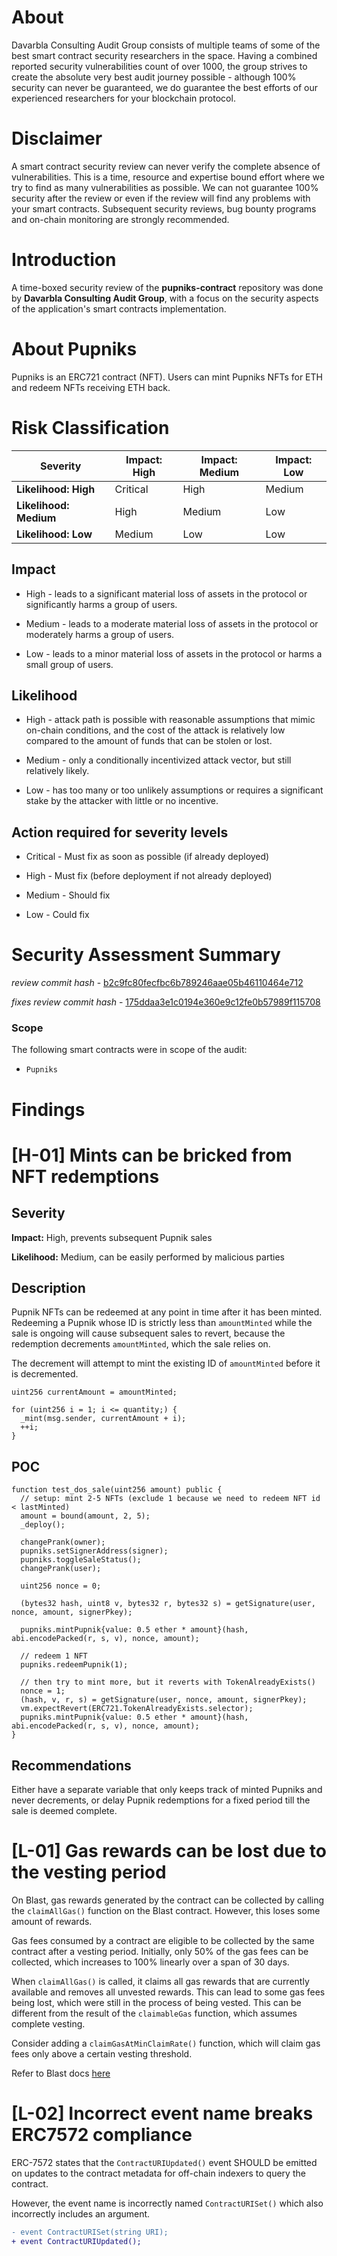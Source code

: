 # About

Davarbla Consulting Audit Group consists of multiple teams of some of the best smart contract security researchers in the space. Having a combined reported security vulnerabilities count of over 1000, the group strives to create the absolute very best audit journey possible - although 100% security can never be guaranteed, we do guarantee the best efforts of our experienced researchers for your blockchain protocol. 

# Disclaimer

A smart contract security review can never verify the complete absence of vulnerabilities. This is a time, resource and expertise bound effort where we try to find as many vulnerabilities as possible. We can not guarantee 100% security after the review or even if the review will find any problems with your smart contracts. Subsequent security reviews, bug bounty programs and on-chain monitoring are strongly recommended.

# Introduction

A time-boxed security review of the **pupniks-contract** repository was done by **Davarbla Consulting Audit Group**, with a focus on the security aspects of the application's smart contracts implementation.

# About Pupniks

Pupniks is an ERC721 contract (NFT). Users can mint Pupniks NFTs for ETH and redeem NFTs receiving ETH back.

# Risk Classification

| Severity               | Impact: High | Impact: Medium | Impact: Low |
| ---------------------- | ------------ | -------------- | ----------- |
| **Likelihood: High**   | Critical     | High           | Medium      |
| **Likelihood: Medium** | High         | Medium         | Low         |
| **Likelihood: Low**    | Medium       | Low            | Low         |

## Impact

- High - leads to a significant material loss of assets in the protocol or significantly harms a group of users.

- Medium - leads to a moderate material loss of assets in the protocol or moderately harms a group of users.

- Low - leads to a minor material loss of assets in the protocol or harms a small group of users.

## Likelihood

- High - attack path is possible with reasonable assumptions that mimic on-chain conditions, and the cost of the attack is relatively low compared to the amount of funds that can be stolen or lost.

- Medium - only a conditionally incentivized attack vector, but still relatively likely.

- Low - has too many or too unlikely assumptions or requires a significant stake by the attacker with little or no incentive.

## Action required for severity levels

- Critical - Must fix as soon as possible (if already deployed)

- High - Must fix (before deployment if not already deployed)

- Medium - Should fix

- Low - Could fix

# Security Assessment Summary

_review commit hash_ - [b2c9fc80fecfbc6b789246aae05b46110464e712](https://github.com/mitche50/pupniks-contract/tree/b2c9fc80fecfbc6b789246aae05b46110464e712)

_fixes review commit hash_ - [175ddaa3e1c0194e360e9c12fe0b57989f115708](https://github.com/mitche50/pupniks-contract/tree/175ddaa3e1c0194e360e9c12fe0b57989f115708)

### Scope

The following smart contracts were in scope of the audit:

- `Pupniks`

# Findings

# [H-01] Mints can be bricked from NFT redemptions

## Severity

**Impact:** High, prevents subsequent Pupnik sales

**Likelihood:** Medium, can be easily performed by malicious parties

## Description

Pupnik NFTs can be redeemed at any point in time after it has been minted. Redeeming a Pupnik whose ID is strictly less than `amountMinted` while the sale is ongoing will cause subsequent sales to revert, because the redemption decrements `amountMinted`, which the sale relies on.

The decrement will attempt to mint the existing ID of `amountMinted` before it is decremented.

```solidity
uint256 currentAmount = amountMinted;

for (uint256 i = 1; i <= quantity;) {
  _mint(msg.sender, currentAmount + i);
  ++i;
}
```

## POC

```solidity
function test_dos_sale(uint256 amount) public {
  // setup: mint 2-5 NFTs (exclude 1 because we need to redeem NFT id < lastMinted)
  amount = bound(amount, 2, 5);
  _deploy();

  changePrank(owner);
  pupniks.setSignerAddress(signer);
  pupniks.toggleSaleStatus();
  changePrank(user);

  uint256 nonce = 0;

  (bytes32 hash, uint8 v, bytes32 r, bytes32 s) = getSignature(user, nonce, amount, signerPkey);

  pupniks.mintPupnik{value: 0.5 ether * amount}(hash, abi.encodePacked(r, s, v), nonce, amount);

  // redeem 1 NFT
  pupniks.redeemPupnik(1);

  // then try to mint more, but it reverts with TokenAlreadyExists()
  nonce = 1;
  (hash, v, r, s) = getSignature(user, nonce, amount, signerPkey);
  vm.expectRevert(ERC721.TokenAlreadyExists.selector);
  pupniks.mintPupnik{value: 0.5 ether * amount}(hash, abi.encodePacked(r, s, v), nonce, amount);
}
```

## Recommendations

Either have a separate variable that only keeps track of minted Pupniks and never decrements, or delay Pupnik redemptions for a fixed period till the sale is deemed complete.

# [L-01] Gas rewards can be lost due to the vesting period

On Blast, gas rewards generated by the contract can be collected by calling the `claimAllGas()` function on the Blast contract. However, this loses some amount of rewards.

Gas fees consumed by a contract are eligible to be collected by the same contract after a vesting period. Initially, only 50% of the gas fees can be collected, which increases to 100% linearly over a span of 30 days.

When `claimAllGas()` is called, it claims all gas rewards that are currently available and removes all unvested rewards. This can lead to some gas fees being lost, which were still in the process of being vested. This can be different from the result of the `claimableGas` function, which assumes complete vesting.

Consider adding a `claimGasAtMinClaimRate()` function, which will claim gas fees only above a certain vesting threshold.

Refer to Blast docs [here](https://docs.blast.io/building/guides/gas-fees#claiming-gas-fees)

# [L-02] Incorrect event name breaks ERC7572 compliance

ERC-7572 states that the `ContractURIUpdated()` event SHOULD be emitted on updates to the contract metadata for off-chain indexers to query the contract.

However, the event name is incorrectly named `ContractURISet()` which also incorrectly includes an argument.

```diff
- event ContractURISet(string URI);
+ event ContractURIUpdated();
```
